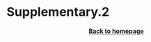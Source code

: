 # Supplementary.2

<p align="center"><b><a href="https://genomicsaotearoa.github.io/Gene_Regulatory_Networks_Simulation_Workshop/">Back to homepage</a></b></p>

 